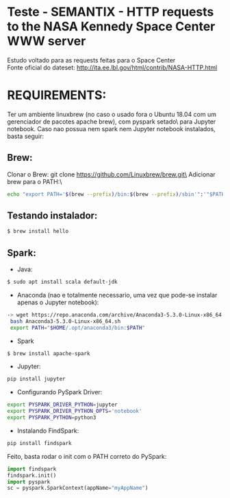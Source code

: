 # Teste - SEMANTIX - HTTP requests to the NASA Kennedy Space Center WWW server
Estudo voltado para as requests feitas para o Space Center\
Fonte oficial do dateset: http://ita.ee.lbl.gov/html/contrib/NASA-HTTP.html


# REQUIREMENTS:
Ter um ambiente linuxbrew (no caso o usado fora o Ubuntu 18.04 com um gerenciador de pacotes apache brew), com pyspark setado\ para Jupyter notebook. Caso nao possua nem spark nem Jupyter notebook instalados, basta seguir:

## Brew:
Clonar o Brew: git clone https://github.com/Linuxbrew/brew.git\
Adicionar brew para o PATH:\
```sh
echo "export PATH='$(brew --prefix)/bin:$(brew --prefix)/sbin'":'"$PATH"' >>~/.profile
```
## Testando instalador: 
```sh
$ brew install hello
```
## Spark:
- Java:
```sh
$ sudo apt install scala default-jdk
```
- Anaconda (nao e totalmente necessario, uma vez que pode-se instalar apenas o Jupyter notebook):
```sh
-> wget https://repo.anaconda.com/archive/Anaconda3-5.3.0-Linux-x86_64.sh
 bash Anaconda3-5.3.0-Linux-x86_64.sh
 export PATH="$HOME/.opt/anaconda3/bin:$PATH"
```
- Spark
```sh
$ brew install apache-spark
```
- Jupyter: 
```sh
pip install jupyter
```
- Configurando PySpark Driver:
```sh
export PYSPARK_DRIVER_PYTHON=jupyter
export PYSPARK_DRIVER_PYTHON_OPTS='notebook'
export PYSPARK_PYTHON=python3
```
- Instalando FindSpark:
```sh
pip install findspark
```
Feito, basta rodar o init com o PATH correto do PySpark:
```python
import findspark
findspark.init()
import pyspark
sc = pyspark.SparkContext(appName="myAppName")
```



